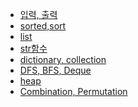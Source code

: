 - <a href="https://github.com/Jiyong95/Codingtest/blob/main/md/print.md">입력, 출력</a>
- <a href="https://github.com/Jiyong95/Codingtest/blob/main/md/sort,sorted.md">sorted,sort</a>
- <a href="https://github.com/Jiyong95/Codingtest/blob/main/md/list.md">list</a>
- <a href="https://github.com/Jiyong95/Codingtest/blob/main/md/str_method.md">str함수</a>
- <a href="https://github.com/Jiyong95/Codingtest/blob/main/md/dictionary,collection.md">dictionary, collection</a>
- <a href="https://github.com/Jiyong95/Codingtest/blob/main/md/DFS,BFS,deque.md">DFS, BFS, Deque</a>
- <a href="https://github.com/Jiyong95/Codingtest/blob/main/md/heap.md">heap</a>
- <a href="https://github.com/Jiyong95/Codingtest/blob/main/md/combi,permu.md">Combination, Permutation</a>
